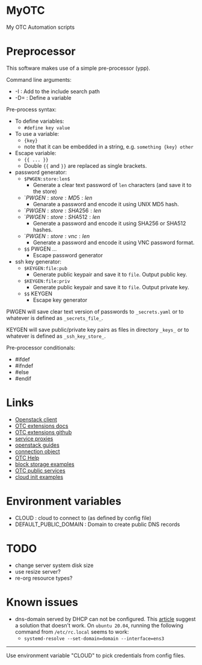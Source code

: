 # MyOTC

My OTC Automation scripts

# Preprocessor

This software makes use of a simple pre-processor (ypp).

Command line arguments:

- -I<path> : Add <path> to the include search path
- -D<key>=<value> : Define a variable

Pre-process syntax:

- To define variables:
  - `#define key value`
- To use a variable:
  - `{key}`
  - note that it can be embedded in a string, e.g. `something {key} other`
- Escape variable:
  - `{{ ... }}`
  - Double `{{` and `}}` are replaced as single brackets.
- password generator:
  - `$PWGEN:store:len$`
    - Generate a clear text password  of `len` characters (and save
      it to the store)
  - `$PWGEN:store:MD5:len$
    - Genarate a password and encode it using UNIX MD5 hash.
  - `$PWGEN:store:SHA256:len$
  - `$PWGEN:store:SHA512:len$
    - Generate a password and encode it using SHA256 or SHA512 hashes.
  - `$PWGEN:store:vnc:len$
    - Generate a password and encode it using VNC password format.
  - `$$` PWGEN ...
    - Escape password generator
- ssh key generator:
  - `$KEYGEN:file:pub`
    - Generate public keypair and save it to `file`.  Output public key.
  - `$KEYGEN:file:priv`
    - Generate public keypair and save it to `file`.  Output private key.
  - `$$` KEYGEN
    - Escape key generator

PWGEN will save clear text version of passwords to `_secrets.yaml` or
to whatever is defined as `_secrets_file_`.

KEYGEN will save public/private key pairs as files in directory
`_keys_` or to whatever is defined as `_ssh_key_store_`.

Pre-processor conditionals:

- #ifdef <variable>
- #ifndef <variable>
- #else
- #endif

# Links

- [Openstack client](https://pypi.org/project/python-openstackclient/)
- [OTC extensions docs](https://python-otcextensions.readthedocs.io/en/latest/)
- [OTC extensions github](https://github.com/opentelekomcloud/python-otcextensions)
- [service proxies](https://python-otcextensions.readthedocs.io/en/latest/sdk/proxies/index.html)
- [openstack guides](https://docs.openstack.org/openstacksdk/latest/user/index.html)
- [connection object](https://docs.openstack.org/openstacksdk/latest/user/connection.html)
- [OTC Help](https://docs.otc.t-systems.com/nat/index.html)
- [block storage examples](https://docs.otc.t-systems.com/devg/sdk/sdk_02_0017.html)
- [OTC public services](https://imagefactory.otc.t-systems.com/home/public-services-in-otc)
- [cloud init examples](https://cloudinit.readthedocs.io/en/latest/topics/examples.html)

# Environment variables

- CLOUD : cloud to connect to (as defined by config file)
- DEFAULT_PUBLIC_DOMAIN : Domain to create public DNS records

# TODO

- change server system disk size
- use resize server?
- re-org resource types?

# Known issues

- dns-domain served by DHCP can not be configured.  This [article](https://open-telekom-cloud.com/en/support/tutorials/image-factory-image-modifications)
  suggest a solution that doesn't work.  On `ubuntu 20.04`, running the
  following command from `/etc/rc.local` seems to work:
  - `systemd-resolve --set-domain=domain --interface=ens3`

***
Use environment variable "CLOUD" to pick credentials from config files.

